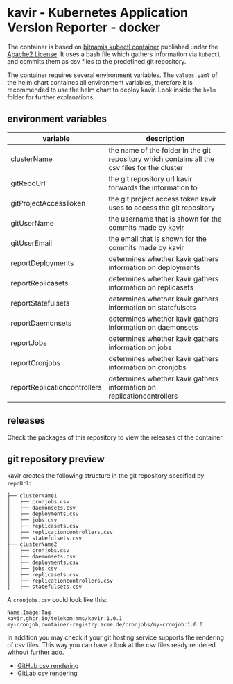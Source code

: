 # kavir - **K**ubernetes **A**pplication **V**ers**I**on **R**eporter - docker

The container is based on [bitnamis kubectl container](https://github.com/bitnami/containers/tree/main/bitnami/kubectl) published under the [Apache2 License](https://www.apache.org/licenses/LICENSE-2.0). It uses a bash file which gathers information via `kubectl` and commits them as csv files to the predefined git repository.

The container requires several environment variables. The `values.yaml` of the helm chart containes all environment variables, therefore it is recommended to use the helm chart to deploy kavir. Look inside the `helm` folder for further explanations.

## environment variables

| variable                     | description                                                                                   |
| ---------------------------- | --------------------------------------------------------------------------------------------- |
| clusterName                  | the name of the folder in the git repository which contains all the csv files for the cluster |
| gitRepoUrl                   | the git repository url kavir forwards the information to                                      |
| gitProjectAccessToken        | the git project access token kavir uses to access the git repository                          |
| gitUserName                  | the username that is shown for the commits made by kavir                                      |
| gitUserEmail                 | the email that is shown for the commits made by kavir                                         |
| reportDeployments            | determines whether kavir gathers information on deployments                                   |
| reportReplicasets            | determines whether kavir gathers information on replicasets                                   |
| reportStatefulsets           | determines whether kavir gathers information on statefulsets                                  |
| reportDaemonsets             | determines whether kavir gathers information on daemonsets                                    |
| reportJobs                   | determines whether kavir gathers information on jobs                                          |
| reportCronjobs               | determines whether kavir gathers information on cronjobs                                      |
| reportReplicationcontrollers | determines whether kavir gathers information on replicationcontrollers                        |

## releases

Check the packages of this repository to view the releases of the container.

## git repository preview

kavir creates the following structure in the git repository specified by `repoUrl`:

```text
├── clusterName1
│   ├── cronjobs.csv
│   ├── daemonsets.csv
│   ├── deployments.csv
│   ├── jobs.csv
│   ├── replicasets.csv
│   ├── replicationcontrollers.csv
│   ├── statefulsets.csv
├── clusterName2
│   ├── cronjobs.csv
│   ├── daemonsets.csv
│   ├── deployments.csv
│   ├── jobs.csv
│   ├── replicasets.csv
│   ├── replicationcontrollers.csv
│   ├── statefulsets.csv
```

A `cronjobs.csv` could look like this:

```csv
Name,Image:Tag
kavir,ghcr.io/telekom-mms/kavir:1.0.1
my-cronjob,container-registry.acme.de/cronjobs/my-cronjob:1.0.0
```

In addition you may check if your git hosting service supports the rendering of csv files. This way you can have a look at the csv files ready rendered without further ado.

* [GitHub csv rendering](https://docs.github.com/en/repositories/working-with-files/using-files/working-with-non-code-files#rendering-csv-and-tsv-data)
* [GitLab csv rendering](https://docs.gitlab.com/ee/user/project/repository/files/csv.html)
